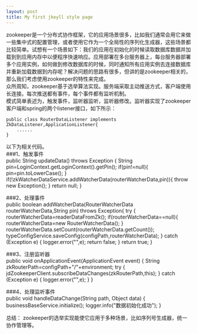 ```yaml
---
layout: post
title: My first jkeyll style page
---
```

zookeeper是一个分布式协作框架，它的应用场景很多，比如我们通常会用它来做一些集中式的配置管理，或者使用它作为一个全局性的序列化生成器，这些场景都比较简单。试想有一个场景如下：我们的应用在初始化的时候读取数据库数据并加载到到应用内存中以便程序快速响应。应用部署在多台服务器上，每台服务器部署多个应用实例，如何做到修改数据库的时候，同时通知所有应用实例去连接数据库并重新加载数据到内存呢？解决问题的思路有很多，但讲的是zookeeper相关的，那么我们考虑使用zookeeper的特性来完成。  
众所周知，zookeeper基于选举算法实现。服务端采取主动推送方式，客户端使用长连接。每次推送都有事件，每个事件都有监听机制。  
模式简单表述为，触发事件，监听器监听，监听器修改。监听器实现了zookeeper客户端和spring的两个listener接口，如下所示：  

    public class RouterDataListener implements ZkDataListener,ApplicationListener{
        ......
    }
	
以下为相关代码。  
###1、触发事件  
    public String updateData() throws Exception {
        String pin=LoginContext.getLoginContext().getPin();
        if(pin!=null){
            pin=pin.toLowerCase();
        }
        if(!zkWatcherDataService.addWatcherData(routerWatcherData,pin)){
            throw new Exception();
        }
        return null;
    }
	
###2、处理事件  
    public boolean addWatcherData(RouterWatcherData routerWatcherData,String pin) throws Exception{
        try {
            routerWatcherData=readerDataFromZk();
            if(routerWatcherData==null){
                routerWatcherData=new RouterWatcherData();
            }
            routerWatcherData.setCount(routerWatcherData.getCount());
            typeConfigService.saveConfig(configPath,routerWatcherData);
        } catch (Exception e) {
            logger.error("",e);
            return false;
        }
        return true;
    }
	
###3、注册监听器  
    public void onApplicationEvent(ApplicationEvent event) {
        String zkRouterPath=configPath+"/"+environment;
        try {
            jdZookeeperClient.subscribeDataChanges(zkRouterPath,this);
        } catch (Exception e) {
            logger.error("",e);
        }
    }
	
###4、处理监听事件  
    public void handleDataChange(String path, Object data) {
        businessBaseService.initialize();
        logger.info("数据初始化成功");
    }

总结：
zookeeper的选举实现能使它应用于多种场景，比如序列号生成器，统一协作管理等。



